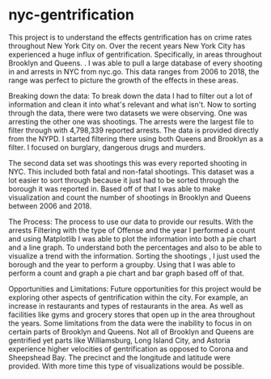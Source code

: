 # nyc-gentrification
This project is to understand the  effects  gentrification has on crime rates throughout New York City on. Over the recent years New York City has experienced a huge influx of gentrification. Specifically, in areas throughout Brooklyn and Queens.  . I was able to pull a large database of every shooting in and arrests in NYC from nyc.go. This data ranges from 2006 to 2018, the range was perfect to picture the growth of the effects in these areas. 

Breaking down the data: 
To break down the data I had to filter out a lot of information and clean it into what's relevant and what isn't. Now to sorting through the data, there were two datasets we were observing. One was arresting the other one was shootings. The arrests were the largest file to filter through with 4,798,339 reported arrests. The data is provided directly from the NYPD.  I started filtering there using both Queens and Brooklyn as a filter.   I focused on burglary, dangerous drugs and murders. 

The second data set was shootings this was every reported shooting in NYC. This included both fatal and non-fatal shootings. This dataset was a lot easier to sort through because it just had to be sorted through the borough it was reported in. Based off of that I was able to make visualization and count the number of shootings in Brooklyn and Queens between 2006 and 2018.  

The Process: 
The process to use our data to provide our results. With the arrests Filtering with the type of Offense and the year I performed a count and using Matplotlib I was able to plot the information into both a pie chart and a line graph. To understand both the percentages and also to be able to visualize a trend with the information. Sorting the shootings , I just used the borough and the year to perform a groupby. Using that I was able to perform a count and graph a pie chart and bar graph based off of that. 




Opportunities and Limitations:
Future opportunities for this project would be exploring other aspects of gentrification within the city. For example, an increase in restaurants and types of restaurants in the area. As well as facilities like gyms and grocery stores that open up in the area throughout the years. Some limitations from the data were the inability to focus in on certain parts of Brooklyn and Queens. Not all of Brooklyn and Queens are gentrified yet parts like Williamsburg, Long Island City, and Astoria experience higher velocities of gentrification as opposed to Corona and Sheepshead Bay. The precinct and the longitude and latitude were provided. With more time this type of visualizations would be possible. 
